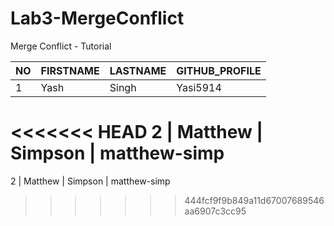 # Lab3-MergeConflict
Merge Conflict - Tutorial

NO | FIRSTNAME | LASTNAME | GITHUB_PROFILE
---|-----------|----------|----------------
1  | Yash      | Singh    | Yasi5914
<<<<<<< HEAD
2  | Matthew   | Simpson  | matthew-simp
=======
2  | Matthew   | Simpson  | matthew-simp
>>>>>>> 444fcf9f9b849a11d67007689546aa6907c3cc95
